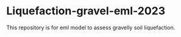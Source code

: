 # Liquefaction-gravel-eml-2023
This repository is for eml model to assess gravelly soil liquefaction.
